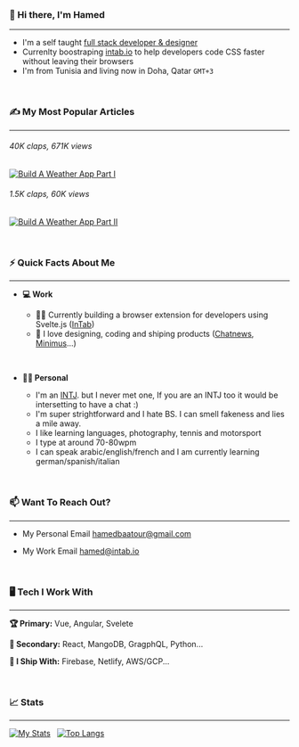 <br>

### 👋 Hi there, I'm Hamed 
___

- I'm a self taught <u>full stack developer & designer</u><br>
- Currenlty boostraping <a href="intab.io">intab.io</a> to help developers code CSS faster without leaving their browsers <br>
- I'm from Tunisia and living now in Doha, Qatar `GMT+3`

<br>

### ✍ My Most Popular Articles 
___

###### 40K claps, 671K views
<a target="_blank" href="https://hamedbaatour.medium.com/build-a-real-world-beautiful-web-app-with-angular-6-a-to-z-ultimate-guide-2018-part-i-e121dd1d55e"><img src="https://github-readme-medium-recent-article.vercel.app/medium/@hamedbaatour/1" alt="Build A Weather App Part I"></a>
###### 1.5K claps, 60K views
<a target="_blank" href="https://hamedbaatour.medium.com/build-a-real-world-beautiful-web-app-with-angular-8-the-ultimate-guide-2019-part-ii-fe70852b2d6d"><img src="https://github-readme-medium-recent-article.vercel.app/medium/@hamedbaatour/0" alt="Build A Weather App Part II"></a>

<br>

### ⚡ Quick Facts About Me
___

- **💻 Work**

  - 👷‍♀️ Currently building a browser extension for developers using Svelte.js (<a href="https://intab.io">InTab</a>)
  - 🚀 I love designing, coding and shiping products (<a href="https://newschatters-landing.web.app">Chatnews</a>, <a href="https://minimus-weather.web.app">Minimus</a>...)

  
<br>

- **🙋‍♂️ Personal**

  - I'm an <a href="https://www.16personalities.com/intj-personality">INTJ</a>. but I never met one, If you are an INTJ too it would be intersetting to have a chat :)   
  - I'm super strightforward and I hate BS. I can smell fakeness and lies a mile away.
  - I like learning languages, photography, tennis and motorsport
  - I type at around 70-80wpm
  - I can speak arabic/english/french and I am currently learning german/spanish/italian

<br>

### 📫 Want To Reach Out?
___

- My Personal Email <a href="mailto:hamedbaatour@gmail.com">hamedbaatour@gmail.com</a>

- My Work Email <a href="mailto:hamedbaatour@gmail.com">hamed@intab.io</a>


<br>


### 🖥 Tech I Work With
___

**🏆 Primary:** Vue, Angular, Svelete

**🥈 Secondary:** React, MangoDB, GragphQL, Python...

**🚢 I Ship With:** Firebase, Netlify, AWS/GCP...

<br>

### 📈 Stats
___

[![My Stats](https://github-readme-stats.vercel.app/api?username=hamedbaatour&show_icons=true&hide_border=true&title_color=fe6287&icon_color=fe6287&text_color=ffffff&bg_color=0a192f&count_private=true)](https://github.com/hamedbaatour?tab=repositories)
&nbsp;
[![Top Langs](https://github-readme-stats.vercel.app/api/top-langs/?username=hamedbaatour&layout=compact&show_icons=true&hide_border=true&title_color=fe6287&icon_color=fe6287&text_color=ffffff&bg_color=0a192f)](https://github.com/hamedbaatour?tab=repositories)

